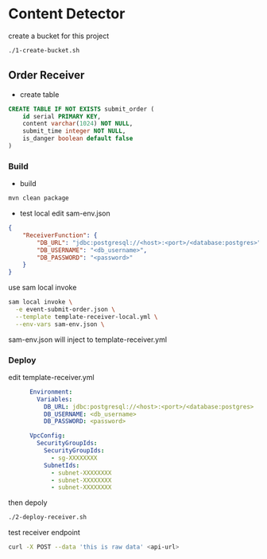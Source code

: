 

# Content Detector

create a bucket for this project
```sh
./1-create-bucket.sh
```

## Order Receiver

- create table
```sql
CREATE TABLE IF NOT EXISTS submit_order (
	id serial PRIMARY KEY,
	content varchar(1024) NOT NULL,
	submit_time integer NOT NULL, 
	is_danger boolean default false
)
```

### Build
- build
```sh
mvn clean package
```
- test local
edit sam-env.json
```json
{
	"ReceiverFunction": {
		"DB_URL": "jdbc:postgresql://<host>:<port>/<database:postgres>",
		"DB_USERNAME": "<db_username>",
		"DB_PASSWORD": "<password>"
	}
}
```
use sam local invoke
```sh
sam local invoke \
  -e event-submit-order.json \
  --template template-receiver-local.yml \
  --env-vars sam-env.json \
```
sam-env.json will inject to template-receiver.yml


### Deploy
edit template-receiver.yml
```yml
      Environment:
        Variables:
          DB_URL: jdbc:postgresql://<host>:<port>/<database:postgres>
          DB_USERNAME: <db_username>
          DB_PASSWORD: <password>

      VpcConfig:
        SecurityGroupIds:
          SecurityGroupIds:
            - sg-XXXXXXXX
          SubnetIds:
            - subnet-XXXXXXXX
            - subnet-XXXXXXXX
            - subnet-XXXXXXXX
```

then depoly
```sh
./2-deploy-receiver.sh
```

test receiver endpoint
```sh
curl -X POST --data 'this is raw data' <api-url>
```

